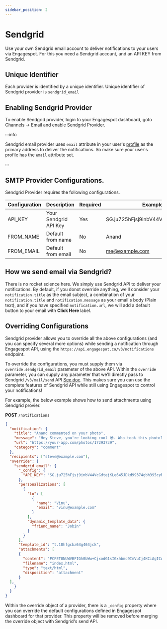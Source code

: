 ```yaml
---
sidebar_position: 2
---
```

# Sendgrid

Use your own Sendgrid email account to deliver notifications to your users via Engagespot. For this you need a Sendgrid account, and an API KEY from Sendgrid.

## Unique Identifier

Each provider is identified by a unique identifier. Unique identifier of Sendgrid provider is `sendgrid_email`

## Enabling Sendgrid Provider

To enable Sendgrid provider, login to your Engagespot dashboard, goto Channels -> Email and enable Sendgrid Provider.

:::info

Sendgrid email provider uses `email` attribute in your user's [profile](../../../profile/what-are-user-profiles.mdx) as the primary address to deliver the notifications. So make sure your user's profile has the `email` attribute set.

:::

## SMTP Provider Configurations.

Sendgrid Provider requires the following configurations.

| Configuration | Description           | Required | Example                             |
| ------------- | --------------------- | -------- | ----------------------------------- |
| API_KEY       | Your Sendgrid API Key | Yes      | SG.ju725hFjsj9inbV44VctejKLe64lo8vc |
| FROM_NAME     | Default from name     | No       | Anand                               |
| FROM_EMAIL    | Default from email    | No       | me@example.com                      |

## How we send email via Sendgrid?

There is no rocket science here. We simply use Sendgrid API to deliver your notifications. By default, if you donot override anything, we'll consider your `notification.title` as the email subject, a combination of your `notification.title` and `notification.message` as your email's body (Plain text), and if you have specified `notification.url`, we will add a default button to your email with **Click Here** label.

## Overriding Configurations

Sendgrid provider allows you to override all the above configurations (and you can specify several more options) while sending a notification through Engagespot API, using the `https://api.engagespot.co/v3/notifications` endpoint.

To override the configurations, you must supply them via `override.sendgrid_email` parameter of the above API. Within the `override` parameter, you can supply any parameter that we'll directly pass to Sendgrid `/v3/mail/send` API [See doc](https://docs.sendgrid.com/api-reference/mail-send/mail-send). This makes sure you can use the complete features of Sendgrid API while still using Engagespot to control your notifications!

For example, the below example shows how to send attachments using Sendgrid provier.

**POST** `/notifications`

```json
{
  "notification": {
    "title": "Anand commented on your photo",
    "message": "Hey Steve, you're looking cool 😎. Who took this photo?",
    "url": "https://your-app.com/photos/17293739",
    "category": "comment"
  },
  "recipients": ["steve@example.com"],
  "override": {
    "sendgrid_email": {
      "_config": {
        "API_KEY": "SG.ju725hFjsj9inbV44VcGdtejKLe645JDkd99374gbh395cyhRg424Goloplo8vc"
      },
      "personalizations": [
        {
          "to": [
            {
              "name": "Vinu",
              "email": "vinu@example.com"
            }
          ],
          "dynamic_template_data": {
            "friend_name": "Jobin"
          }
        }
      ],
      "template_id": "t.18hfgcba64g464jck",
      "attachments": [
      {
        "content": "PCFET0NUWVBFIGh0bWw+CjxodG1sIGxhbmc9ImVuIj4KCiAgICA8aGVhZD4KICAgICAgICA8bWV0YSBjaGFyc2V0PSJVVEYtOCI+CiAgICAgICAgPG1ldGEgaHR0cC1lcXVpdj0iWC1VQS1Db21wYXRpYmxlIiBjb250ZW50PSJJRT1lZGdlIj4KICAgICAgICA8bWV0YSBuYW1lPSJ2aWV3cG9ydCIgY29udGVudD0id2lkdGg9ZGV2aWNlLXdpZHRoLCBpbml0aWFsLXNjYWxlPTEuMCI+CiAgICAgICAgPHRpdGxlPkRvY3VtZW50PC90aXRsZT4KICAgIDwvaGVhZD4KCiAgICA8Ym9keT4KCiAgICA8L2JvZHk+Cgo8L2h0bWw+Cg==",
        "filename": "index.html",
        "type": "text/html",
        "disposition": "attachment"
      }
  ],
    }
  }
}
```

Within the override object of a provider, there is a `_config` property where you can override the default configurations defined in Engagespot dashboard for that provider. This property will be removed before merging the override object with Sendgrid's send API.

